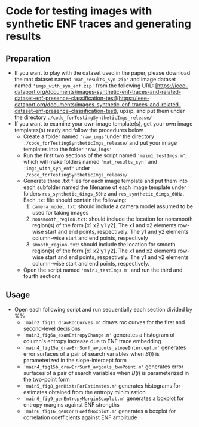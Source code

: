 # Code for testing images with synthetic ENF traces and generating results

## Preparation
* If you want to play with the dataset used in the paper, please download the mat dataset named `'mat_results_syn.zip'` and image dataset named `'imgs_with_syn_enf.zip'` from the following URL:
[https://ieee-dataport.org/documents/images-synthetic-enf-traces-and-related-dataset-enf-presence-classification-test](https://ieee-dataport.org/documents/images-synthetic-enf-traces-and-related-dataset-enf-presence-classification-test), upzip, and put them under the directory `./code_forTestingSyntheticImgs_release/`
* If you want to examine your own image template(s), get your own image templates(s) ready and follow the procedures below
  * Create a folder named `'raw_imgs'`under the directory `./code_forTestingSyntheticImgs_release/` and put your image templates into the folder `'raw_imgs'`
  * Run the first two sections of the script named `'main1_testImgs.m'`, which will make folders named  `'mat_results_syn'` and `'imgs_with_syn_enf'` under `./code_forTestingSyntheticImgs_release/`
  * Generate three .txt files for each image template and put them into each subfolder named the filename of each image template under folders `res_synthetic_6imgs_50Hz` and `res_synthetic_6imgs_60Hz`. Each .txt file should contain the following:
	1) `camera_model.txt`: should include a camera model assumed to be used for taking images
	2) `nonsmooth_region.txt`: should include the location for nonsmooth region(s) of the form [x1 x2 y1 y2]. The x1 and x2 elements row-wise start and end points, respectively. The y1 and y2 elements column-wise start and end points, respectively
	3) `smooth_region.txt`: should include the location for smooth region(s) of the form [x1 x2 y1 y2]. The x1 and x2 elements row-wise start and end points, respectively. The y1 and y2 elements column-wise start and end points, respectively.
   * Open the script named `'main1_testImgs.m'` and run the third and fourth sections


## Usage
* Open each following script and run sequentially each section divided by %%
   * `'main2_fig11_drawRocCurves.m'` draws roc curves for the first and second-level decisions
   * `'main3_fig6a_examEntropyChange.m'` generates a histogram of column's entropy increase due to ENF trace embedding
   * `'main4_fig15a_drawErrSurf_avgcols_slopeIntercept.m'` generates error surfaces of a pair of search variables when $B(i)$ is parameterized in the slope-intercept form
   * `'main4_fig15b_drawErrSurf_avgcols_twoPoint.m'` generates error surfaces of a pair of search variables when $B(i)$ is parameterized in the two-point form
   * `'main5_fig8_genHistsForEstimates.m'` generates histograms for estimates obtained from the entropy minimization
   * `'main6_fig9_genEntropyMarginBoxplot.m'` generates a boxplot for entropy margins against ENF strengths
   * `'main6_fig16_genCorrCoeffBoxplot.m'` generates a boxplot for correlation coefficients against ENF amplitude
